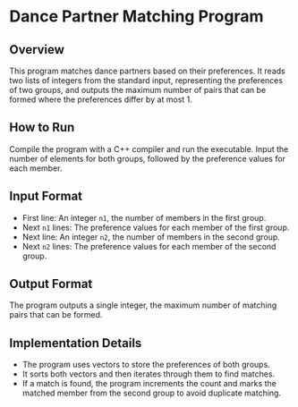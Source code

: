# Dance Partner Matching Program

## Overview
This program matches dance partners based on their preferences. It reads two lists of integers from the standard input, representing the preferences of two groups, and outputs the maximum number of pairs that can be formed where the preferences differ by at most 1.

## How to Run
Compile the program with a C++ compiler and run the executable. Input the number of elements for both groups, followed by the preference values for each member.

## Input Format
- First line: An integer `n1`, the number of members in the first group.
- Next `n1` lines: The preference values for each member of the first group.
- Next line: An integer `n2`, the number of members in the second group.
- Next `n2` lines: The preference values for each member of the second group.

## Output Format
The program outputs a single integer, the maximum number of matching pairs that can be formed.


## Implementation Details
- The program uses vectors to store the preferences of both groups.
- It sorts both vectors and then iterates through them to find matches.
- If a match is found, the program increments the count and marks the matched member from the second group to avoid duplicate matching.
